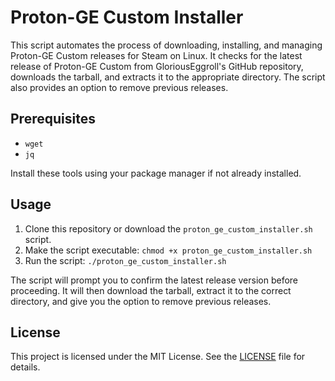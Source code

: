 # Proton-GE Custom Installer

This script automates the process of downloading, installing, and managing Proton-GE Custom releases for Steam on Linux. It checks for the latest release of Proton-GE Custom from GloriousEggroll's GitHub repository, downloads the tarball, and extracts it to the appropriate directory. The script also provides an option to remove previous releases.

## Prerequisites

- `wget`
- `jq`

Install these tools using your package manager if not already installed.

## Usage

1. Clone this repository or download the `proton_ge_custom_installer.sh` script.
2. Make the script executable: `chmod +x proton_ge_custom_installer.sh`
3. Run the script: `./proton_ge_custom_installer.sh`

The script will prompt you to confirm the latest release version before proceeding. It will then download the tarball, extract it to the correct directory, and give you the option to remove previous releases.

## License

This project is licensed under the MIT License. See the [LICENSE](LICENSE) file for details.
